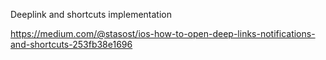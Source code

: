 Deeplink and shortcuts implementation

https://medium.com/@stasost/ios-how-to-open-deep-links-notifications-and-shortcuts-253fb38e1696
